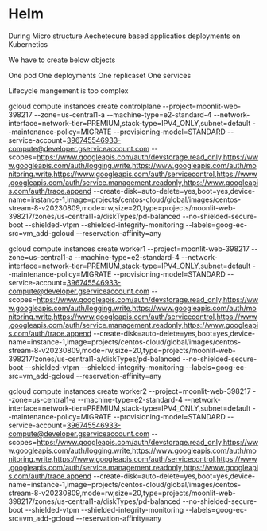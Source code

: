 # Helm

During Micro structure Aechetecure based applicatios deployments on Kubernetics

We have to create below objects 

One pod 
One deployments 
One replicaset
One services

Lifecycle mangement is too complex



gcloud compute instances create controlplane --project=moonlit-web-398217 --zone=us-central1-a --machine-type=e2-standard-4 --network-interface=network-tier=PREMIUM,stack-type=IPV4_ONLY,subnet=default --maintenance-policy=MIGRATE --provisioning-model=STANDARD --service-account=396745546933-compute@developer.gserviceaccount.com --scopes=https://www.googleapis.com/auth/devstorage.read_only,https://www.googleapis.com/auth/logging.write,https://www.googleapis.com/auth/monitoring.write,https://www.googleapis.com/auth/servicecontrol,https://www.googleapis.com/auth/service.management.readonly,https://www.googleapis.com/auth/trace.append --create-disk=auto-delete=yes,boot=yes,device-name=instance-1,image=projects/centos-cloud/global/images/centos-stream-8-v20230809,mode=rw,size=20,type=projects/moonlit-web-398217/zones/us-central1-a/diskTypes/pd-balanced --no-shielded-secure-boot --shielded-vtpm --shielded-integrity-monitoring --labels=goog-ec-src=vm_add-gcloud --reservation-affinity=any

gcloud compute instances create worker1 --project=moonlit-web-398217 --zone=us-central1-a --machine-type=e2-standard-4 --network-interface=network-tier=PREMIUM,stack-type=IPV4_ONLY,subnet=default --maintenance-policy=MIGRATE --provisioning-model=STANDARD --service-account=396745546933-compute@developer.gserviceaccount.com --scopes=https://www.googleapis.com/auth/devstorage.read_only,https://www.googleapis.com/auth/logging.write,https://www.googleapis.com/auth/monitoring.write,https://www.googleapis.com/auth/servicecontrol,https://www.googleapis.com/auth/service.management.readonly,https://www.googleapis.com/auth/trace.append --create-disk=auto-delete=yes,boot=yes,device-name=instance-1,image=projects/centos-cloud/global/images/centos-stream-8-v20230809,mode=rw,size=20,type=projects/moonlit-web-398217/zones/us-central1-a/diskTypes/pd-balanced --no-shielded-secure-boot --shielded-vtpm --shielded-integrity-monitoring --labels=goog-ec-src=vm_add-gcloud --reservation-affinity=any

gcloud compute instances create worker2 --project=moonlit-web-398217 --zone=us-central1-a --machine-type=e2-standard-4 --network-interface=network-tier=PREMIUM,stack-type=IPV4_ONLY,subnet=default --maintenance-policy=MIGRATE --provisioning-model=STANDARD --service-account=396745546933-compute@developer.gserviceaccount.com --scopes=https://www.googleapis.com/auth/devstorage.read_only,https://www.googleapis.com/auth/logging.write,https://www.googleapis.com/auth/monitoring.write,https://www.googleapis.com/auth/servicecontrol,https://www.googleapis.com/auth/service.management.readonly,https://www.googleapis.com/auth/trace.append --create-disk=auto-delete=yes,boot=yes,device-name=instance-1,image=projects/centos-cloud/global/images/centos-stream-8-v20230809,mode=rw,size=20,type=projects/moonlit-web-398217/zones/us-central1-a/diskTypes/pd-balanced --no-shielded-secure-boot --shielded-vtpm --shielded-integrity-monitoring --labels=goog-ec-src=vm_add-gcloud --reservation-affinity=any
